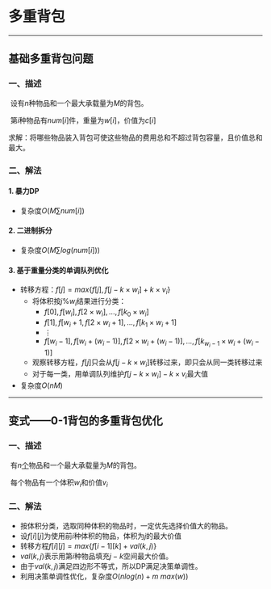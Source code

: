 # 多重背包

---

## 基础多重背包问题

### 一、描述

​	设有$n$种物品和一个最大承载量为$M$的背包。

​	第$i$种物品有$num[i]$件，重量为$w[i]$，价值为$c[i]$

​	求解：将哪些物品装入背包可使这些物品的费用总和不超过背包容量，且价值总和最大。

### 二、解法

#### 1. 暴力DP

- 复杂度$O(M\sum num[i])$

#### 2. 二进制拆分

- 复杂度$O(M\sum log(num[i]))$

#### 3. 基于重量分类的单调队列优化

- 转移方程：$f[j]=max\{f[j],f[j-k\times w_i]+k\times v_i\}$
    - 将体积按$j\%w_i$结果进行分类：
        - $f[0],f[w_i],f[2\times w_i], ... ,f[k_0\times w_i]$
        - $f[1],f[w_i+1,f[2\times w_i+1],...,f[k_1\times w_i+1]$
        - $\vdots$
        - $f[w_i-1],f[w_i+(w_i-1)],f[2\times w_i+(w_i-1)],...,f[k_{w_i-1}\times w_i+(w_i-1)]$
    - 观察转移方程，$f[j]$只会从$f[j-k\times w_i]$转移过来，即只会从同一类转移过来
    - 对于每一类，用单调队列维护$f[j-k\times w_i]-k\times v_i$最大值
- 复杂度$O(nM)$

----

## 变式——0-1背包的多重背包优化

### 一、描述

​	有$n$<u>个</u>物品和一个最大承载量为$M$的背包。

​	每个物品有一个体积$w_i$和价值$v_i$

### 二、解法

- 按体积分类，选取同种体积的物品时，一定优先选择价值大的物品。
- 设$f[i][j]$为使用前$i$种体积的物品，体积为$j$的最大价值
- 转移方程$f[i][j]=max\{f[i-1][k]+val(k,j)\}$
- $val(k,j)$表示用第$i$种物品填充$j-k$空间最大价值。
- 由于$val(k,j)$满足四边形不等式，所以DP满足决策单调性。
- 利用决策单调性优化，复杂度$O(nlog(n)+m\ max(w))$

